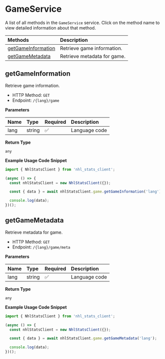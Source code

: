 # GameService

A list of all methods in the `GameService` service. Click on the method name to view detailed information about that method.

| Methods                                   | Description                 |
| :---------------------------------------- | :-------------------------- |
| [getGameInformation](#getgameinformation) | Retrieve game information.  |
| [getGameMetadata](#getgamemetadata)       | Retrieve metadata for game. |

## getGameInformation

Retrieve game information.

- HTTP Method: `GET`
- Endpoint: `/{lang}/game`

**Parameters**

| Name | Type   | Required | Description   |
| :--- | :----- | :------- | :------------ |
| lang | string | ✅       | Language code |

**Return Type**

`any`

**Example Usage Code Snippet**

```typescript
import { NhlStatsClient } from 'nhl_stats_client';

(async () => {
  const nhlStatsClient = new NhlStatsClient({});

  const { data } = await nhlStatsClient.game.getGameInformation('lang');

  console.log(data);
})();
```

## getGameMetadata

Retrieve metadata for game.

- HTTP Method: `GET`
- Endpoint: `/{lang}/game/meta`

**Parameters**

| Name | Type   | Required | Description   |
| :--- | :----- | :------- | :------------ |
| lang | string | ✅       | Language code |

**Return Type**

`any`

**Example Usage Code Snippet**

```typescript
import { NhlStatsClient } from 'nhl_stats_client';

(async () => {
  const nhlStatsClient = new NhlStatsClient({});

  const { data } = await nhlStatsClient.game.getGameMetadata('lang');

  console.log(data);
})();
```

<!-- This file was generated by liblab | https://liblab.com/ -->
